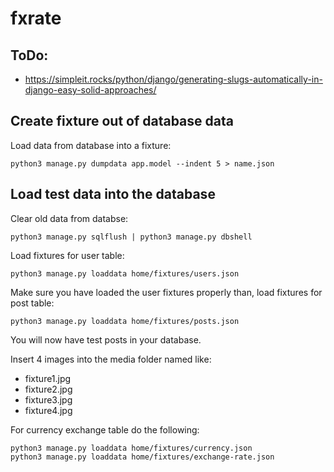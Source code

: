# fxrate

## ToDo:

- https://simpleit.rocks/python/django/generating-slugs-automatically-in-django-easy-solid-approaches/

## Create fixture out of database data 

Load data from database into a fixture:
```
python3 manage.py dumpdata app.model --indent 5 > name.json
```

## Load test data into the database

Clear old data from databse:
```
python3 manage.py sqlflush | python3 manage.py dbshell
```

Load fixtures for user table:
```
python3 manage.py loaddata home/fixtures/users.json
```

Make sure you have loaded the user fixtures properly than, load fixtures for post table:
```
python3 manage.py loaddata home/fixtures/posts.json
```
You will now have test posts in your database.

Insert 4 images into the media folder named like:
- fixture1.jpg 
- fixture2.jpg 
- fixture3.jpg 
- fixture4.jpg 

For currency exchange table do the following: 
```
python3 manage.py loaddata home/fixtures/currency.json
python3 manage.py loaddata home/fixtures/exchange-rate.json
```